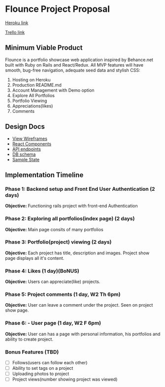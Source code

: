 # Flounce Project Proposal

[Heroku link][heroku]

[Trello link][trello]

[heroku]: https://flounce-app.herokuapp.com/
[trello]: https://trello.com/b/fK9Dowvq/clone-app

## Minimum Viable Product

Flounce is a portfolio showcase web application inspired by Behance.net built with Ruby on Rails and React/Redux. All MVP features will have smooth, bug-free navigation, adequate seed data and stylish CSS:

1. Hosting on Heroku
2. Production README.md
3. Account Management with Demo option
4. Explore All Portfolios
5. Portfolio Viewing
6. Appreciations(likes)
7. Comments

## Design Docs
* [View Wireframes][wireframes]
* [React Components][components]
* [API endpoints][api-endpoints]
* [DB schema][schema]
* [Sample State][sample-state]

[wireframes]: wireframes
[components]: component-hierarchy.md
[sample-state]: sample-state.md
[api-endpoints]: api-endpoints.md
[schema]: schema.md


## Implementation Timeline

### Phase 1: Backend setup and Front End User Authentication (2 days)

**Objective:** Functioning rails project with front-end Authentication

### Phase 2: Exploring all portfolios(index page) (2 days)

**Objective:** Main page consits of many portfolios

### Phase 3: Portfolio(project) viewing (2 days)

**Objective:** Each project has title, description and images. Project show page displays all it's content.

### Phase 4: Likes (1 day)(BoNUS)

**Objective:** Users can appreciate(like) projects.

### Phase 5: Project comments (1 day, W2 Th 6pm)

**Objective:** User can leave a comment under the project. Seen on project show page.

### Phase 6: - User page (1 day, W2 F 6pm)

**Objective:** User can has a page with personal information, his portfolios and ability to create project.

### Bonus Features (TBD)
- [ ] Follows(users can follow each other)
- [ ] Ability to set tags on a project
- [ ] Uploading photos to project
- [ ] Project views(number showing project was viewed)
